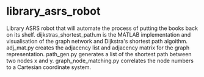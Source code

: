 # library_asrs_robot
Library ASRS robot that will automate the process of putting the books back on its shelf.
dijkstras_shortest_path.m is the MATLAB implementation and visualisation of the graph network and Dijkstra's shortest path algoithm.
adj_mat.py creates the adjacency list and adjacency matrix for the graph representation.
path_gen.py generates a list of the shortest path between two nodes x and y.
graph_node_matching.py correlates the node numbers to a Cartesian coordinate system.
